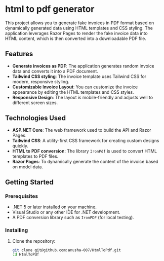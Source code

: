 # html to pdf generator

This project allows you to generate fake invoices in PDF format based on dynamically
generated data using HTML templates and CSS styling. The application leverages Razor Pages 
to render the fake invoice data into HTML content, which is then converted into a downloadable PDF file.

## Features

- **Generate invoices as PDF**: The application generates random invoice data and converts it into a PDF document.
- **Tailwind CSS styling**: The invoice template uses Tailwind CSS for modern, responsive styling.
- **Customizable Invoice Layout**: You can customize the invoice appearance by editing the HTML templates and CSS styles.
- **Responsive Design**: The layout is mobile-friendly and adjusts well to different screen sizes.

## Technologies Used

- **ASP.NET Core**: The web framework used to build the API and Razor Pages.
- **Tailwind CSS**: A utility-first CSS framework for creating custom designs quickly.
- **HTML to PDF conversion**: The library `IronPdf` is used to convert HTML templates to PDF files.
- **Razor Pages**: To dynamically generate the content of the invoice based on model data.

## Getting Started

### Prerequisites

- .NET 5 or later installed on your machine.
- Visual Studio or any other IDE for .NET development.
- A PDF conversion library such as `IronPDF` (for local testing).

### Installing

1. Clone the repository:
   ```bash
   git clone git@github.com:anusha-007/HtmlToPdf.git
   cd HtmlToPdf
